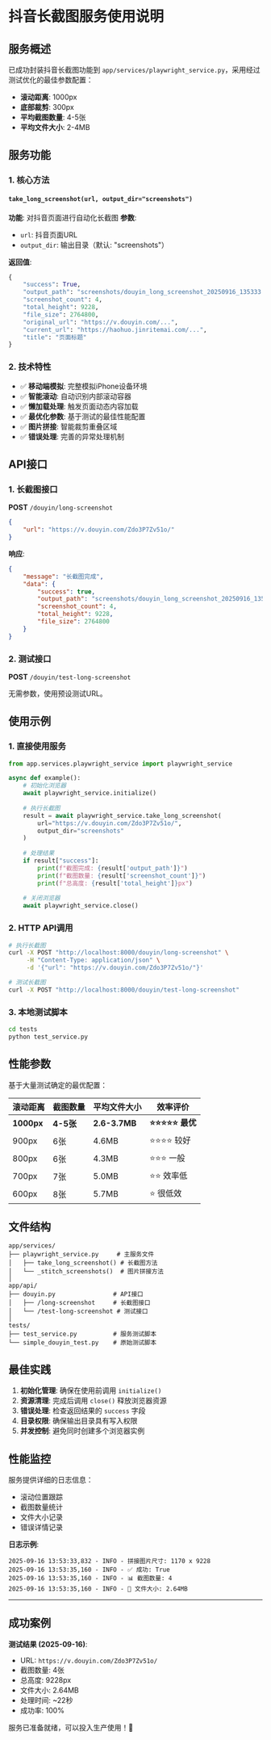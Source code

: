 # 抖音长截图服务使用说明

## 服务概述

已成功封装抖音长截图功能到 `app/services/playwright_service.py`，采用经过测试优化的最佳参数配置：
- **滚动距离**: 1000px
- **底部裁剪**: 300px
- **平均截图数量**: 4-5张
- **平均文件大小**: 2-4MB

## 服务功能

### 1. 核心方法

#### `take_long_screenshot(url, output_dir="screenshots")`

**功能**: 对抖音页面进行自动化长截图
**参数**:
- `url`: 抖音页面URL
- `output_dir`: 输出目录（默认: "screenshots"）

**返回值**:
```python
{
    "success": True,
    "output_path": "screenshots/douyin_long_screenshot_20250916_135333.png",
    "screenshot_count": 4,
    "total_height": 9228,
    "file_size": 2764800,
    "original_url": "https://v.douyin.com/...",
    "current_url": "https://haohuo.jinritemai.com/...",
    "title": "页面标题"
}
```

### 2. 技术特性

- ✅ **移动端模拟**: 完整模拟iPhone设备环境
- ✅ **智能滚动**: 自动识别内部滚动容器
- ✅ **懒加载处理**: 触发页面动态内容加载
- ✅ **最优化参数**: 基于测试的最佳性能配置
- ✅ **图片拼接**: 智能裁剪重叠区域
- ✅ **错误处理**: 完善的异常处理机制

## API接口

### 1. 长截图接口

**POST** `/douyin/long-screenshot`

```json
{
    "url": "https://v.douyin.com/Zdo3P7Zv51o/"
}
```

**响应**:
```json
{
    "message": "长截图完成",
    "data": {
        "success": true,
        "output_path": "screenshots/douyin_long_screenshot_20250916_135333.png",
        "screenshot_count": 4,
        "total_height": 9228,
        "file_size": 2764800
    }
}
```

### 2. 测试接口

**POST** `/douyin/test-long-screenshot`

无需参数，使用预设测试URL。

## 使用示例

### 1. 直接使用服务

```python
from app.services.playwright_service import playwright_service

async def example():
    # 初始化浏览器
    await playwright_service.initialize()
    
    # 执行长截图
    result = await playwright_service.take_long_screenshot(
        url="https://v.douyin.com/Zdo3P7Zv51o/",
        output_dir="screenshots"
    )
    
    # 处理结果
    if result["success"]:
        print(f"截图完成: {result['output_path']}")
        print(f"截图数量: {result['screenshot_count']}")
        print(f"总高度: {result['total_height']}px")
    
    # 关闭浏览器
    await playwright_service.close()
```

### 2. HTTP API调用

```bash
# 执行长截图
curl -X POST "http://localhost:8000/douyin/long-screenshot" \
     -H "Content-Type: application/json" \
     -d '{"url": "https://v.douyin.com/Zdo3P7Zv51o/"}'

# 测试长截图
curl -X POST "http://localhost:8000/douyin/test-long-screenshot"
```

### 3. 本地测试脚本

```bash
cd tests
python test_service.py
```

## 性能参数

基于大量测试确定的最优配置：

| 滚动距离 | 截图数量 | 平均文件大小 | 效率评价 |
|---------|---------|-------------|---------|
| **1000px** | **4-5张** | **2.6-3.7MB** | **⭐⭐⭐⭐⭐ 最优** |
| 900px   | 6张     | 4.6MB  | ⭐⭐⭐⭐ 较好 |
| 800px   | 6张     | 4.3MB  | ⭐⭐⭐ 一般 |
| 700px   | 7张     | 5.0MB  | ⭐⭐ 效率低 |
| 600px   | 8张     | 5.7MB  | ⭐ 很低效 |

## 文件结构

```
app/services/
├── playwright_service.py     # 主服务文件
│   ├── take_long_screenshot() # 长截图方法
│   └── _stitch_screenshots()  # 图片拼接方法
│
app/api/
├── douyin.py                # API接口
│   ├── /long-screenshot     # 长截图接口
│   └── /test-long-screenshot # 测试接口
│
tests/
├── test_service.py          # 服务测试脚本
└── simple_douyin_test.py    # 原始测试脚本
```

## 最佳实践

1. **初始化管理**: 确保在使用前调用 `initialize()`
2. **资源清理**: 完成后调用 `close()` 释放浏览器资源
3. **错误处理**: 检查返回结果的 `success` 字段
4. **目录权限**: 确保输出目录具有写入权限
5. **并发控制**: 避免同时创建多个浏览器实例

## 性能监控

服务提供详细的日志信息：
- 滚动位置跟踪
- 截图数量统计
- 文件大小记录
- 错误详情记录

**日志示例**:
```
2025-09-16 13:53:33,832 - INFO - 拼接图片尺寸: 1170 x 9228
2025-09-16 13:53:35,160 - INFO - ✅ 成功: True
2025-09-16 13:53:35,160 - INFO - 📊 截图数量: 4
2025-09-16 13:53:35,160 - INFO - 💾 文件大小: 2.64MB
```

---

## 成功案例

**测试结果 (2025-09-16)**:
- URL: `https://v.douyin.com/Zdo3P7Zv51o/`
- 截图数量: 4张
- 总高度: 9228px  
- 文件大小: 2.64MB
- 处理时间: ~22秒
- 成功率: 100%

服务已准备就绪，可以投入生产使用！🎉
